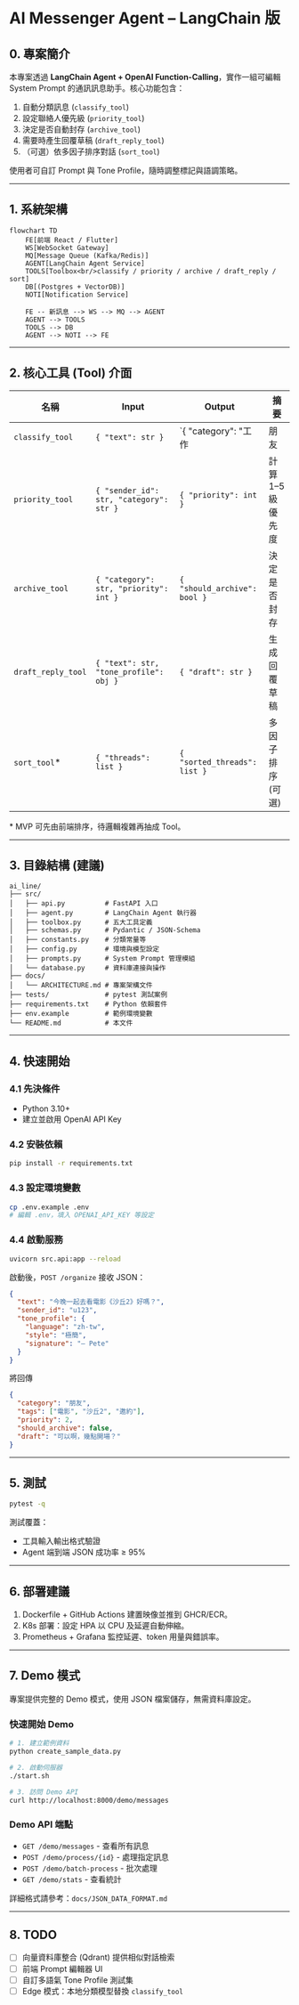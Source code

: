 # AI Messenger Agent – LangChain 版

## 0. 專案簡介
本專案透過 **LangChain Agent + OpenAI Function-Calling**，實作一組可編輯 System Prompt 的通訊訊息助手。核心功能包含：

1. 自動分類訊息 (`classify_tool`)
2. 設定聯絡人優先級 (`priority_tool`)
3. 決定是否自動封存 (`archive_tool`)
4. 需要時產生回覆草稿 (`draft_reply_tool`)
5. （可選）依多因子排序對話 (`sort_tool`)

使用者可自訂 Prompt 與 Tone Profile，隨時調整標記與語調策略。

---

## 1. 系統架構
```mermaid
flowchart TD
    FE[前端 React / Flutter]
    WS[WebSocket Gateway]
    MQ[Message Queue (Kafka/Redis)]
    AGENT[LangChain Agent Service]
    TOOLS[Toolbox<br/>classify / priority / archive / draft_reply / sort]
    DB[(Postgres + VectorDB)]
    NOTI[Notification Service]

    FE -- 新訊息 --> WS --> MQ --> AGENT
    AGENT --> TOOLS
    TOOLS --> DB
    AGENT --> NOTI --> FE
```

---

## 2. 核心工具 (Tool) 介面
| 名稱 | Input | Output | 摘要 |
| ---- | ----- | ------ | ---- |
| `classify_tool` | `{ "text": str }` | `{ "category": "工作|朋友|家人|廣告" }` | 判斷訊息類別 |
| `priority_tool` | `{ "sender_id": str, "category": str }` | `{ "priority": int }` | 計算 1–5 級優先度 |
| `archive_tool` | `{ "category": str, "priority": int }` | `{ "should_archive": bool }` | 決定是否封存 |
| `draft_reply_tool` | `{ "text": str, "tone_profile": obj }` | `{ "draft": str }` | 生成回覆草稿 |
| `sort_tool`* | `{ "threads": list }` | `{ "sorted_threads": list }` | 多因子排序 (可選) |

\* MVP 可先由前端排序，待邏輯複雜再抽成 Tool。

---

## 3. 目錄結構 (建議)
```
ai_line/
├── src/
│   ├── api.py          # FastAPI 入口
│   ├── agent.py        # LangChain Agent 執行器
│   ├── toolbox.py      # 五大工具定義
│   ├── schemas.py      # Pydantic / JSON-Schema
│   ├── constants.py    # 分類常量等
│   ├── config.py       # 環境與模型設定
│   ├── prompts.py      # System Prompt 管理模組
│   └── database.py     # 資料庫連接與操作
├── docs/
│   └── ARCHITECTURE.md # 專案架構文件
├── tests/              # pytest 測試案例
├── requirements.txt    # Python 依賴套件
├── env.example         # 範例環境變數
└── README.md           # 本文件
```

---

## 4. 快速開始
### 4.1 先決條件
- Python 3.10+
- 建立並啟用 OpenAI API Key

### 4.2 安裝依賴
```bash
pip install -r requirements.txt
```

### 4.3 設定環境變數
```bash
cp .env.example .env
# 編輯 .env，填入 OPENAI_API_KEY 等設定
```

### 4.4 啟動服務
```bash
uvicorn src.api:app --reload
```
啟動後，`POST /organize` 接收 JSON：
```json
{
  "text": "今晚一起去看電影《沙丘2》好嗎？",
  "sender_id": "u123",
  "tone_profile": {
    "language": "zh-tw",
    "style": "極簡",
    "signature": "– Pete"
  }
}
```
將回傳
```json
{
  "category": "朋友",
  "tags": ["電影", "沙丘2", "邀約"],
  "priority": 2,
  "should_archive": false,
  "draft": "可以啊，幾點開場？"
}
```

---

## 5. 測試
```bash
pytest -q
```
測試覆蓋：
- 工具輸入輸出格式驗證
- Agent 端到端 JSON 成功率 ≥ 95%

---

## 6. 部署建議
1. Dockerfile + GitHub Actions 建置映像並推到 GHCR/ECR。
2. K8s 部署：設定 HPA 以 CPU 及延遲自動伸縮。
3. Prometheus + Grafana 監控延遲、token 用量與錯誤率。

---

## 7. Demo 模式

專案提供完整的 Demo 模式，使用 JSON 檔案儲存，無需資料庫設定。

### 快速開始 Demo
```bash
# 1. 建立範例資料
python create_sample_data.py

# 2. 啟動伺服器
./start.sh

# 3. 訪問 Demo API
curl http://localhost:8000/demo/messages
```

### Demo API 端點
- `GET /demo/messages` - 查看所有訊息
- `POST /demo/process/{id}` - 處理指定訊息
- `POST /demo/batch-process` - 批次處理
- `GET /demo/stats` - 查看統計

詳細格式請參考：`docs/JSON_DATA_FORMAT.md`

---

## 8. TODO
- [ ] 向量資料庫整合 (Qdrant) 提供相似對話檢索
- [ ] 前端 Prompt 編輯器 UI
- [ ] 自訂多語氣 Tone Profile 測試集
- [ ] Edge 模式：本地分類模型替換 `classify_tool` 